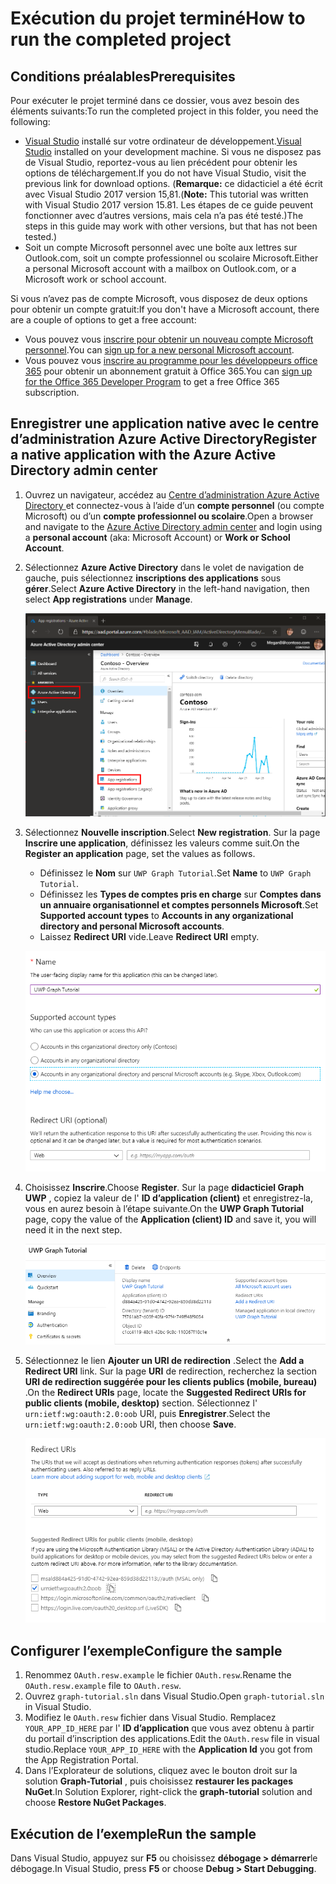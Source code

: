 # <a name="how-to-run-the-completed-project"></a><span data-ttu-id="e84f6-101">Exécution du projet terminé</span><span class="sxs-lookup"><span data-stu-id="e84f6-101">How to run the completed project</span></span>

## <a name="prerequisites"></a><span data-ttu-id="e84f6-102">Conditions préalables</span><span class="sxs-lookup"><span data-stu-id="e84f6-102">Prerequisites</span></span>

<span data-ttu-id="e84f6-103">Pour exécuter le projet terminé dans ce dossier, vous avez besoin des éléments suivants:</span><span class="sxs-lookup"><span data-stu-id="e84f6-103">To run the completed project in this folder, you need the following:</span></span>

- <span data-ttu-id="e84f6-104">[Visual Studio](https://visualstudio.microsoft.com/vs/) installé sur votre ordinateur de développement.</span><span class="sxs-lookup"><span data-stu-id="e84f6-104">[Visual Studio](https://visualstudio.microsoft.com/vs/) installed on your development machine.</span></span> <span data-ttu-id="e84f6-105">Si vous ne disposez pas de Visual Studio, reportez-vous au lien précédent pour obtenir les options de téléchargement.</span><span class="sxs-lookup"><span data-stu-id="e84f6-105">If you do not have Visual Studio, visit the previous link for download options.</span></span> <span data-ttu-id="e84f6-106">(**Remarque:** ce didacticiel a été écrit avec Visual Studio 2017 version 15,81.</span><span class="sxs-lookup"><span data-stu-id="e84f6-106">(**Note:** This tutorial was written with Visual Studio 2017 version 15.81.</span></span> <span data-ttu-id="e84f6-107">Les étapes de ce guide peuvent fonctionner avec d’autres versions, mais cela n’a pas été testé.)</span><span class="sxs-lookup"><span data-stu-id="e84f6-107">The steps in this guide may work with other versions, but that has not been tested.)</span></span>
- <span data-ttu-id="e84f6-108">Soit un compte Microsoft personnel avec une boîte aux lettres sur Outlook.com, soit un compte professionnel ou scolaire Microsoft.</span><span class="sxs-lookup"><span data-stu-id="e84f6-108">Either a personal Microsoft account with a mailbox on Outlook.com, or a Microsoft work or school account.</span></span>

<span data-ttu-id="e84f6-109">Si vous n’avez pas de compte Microsoft, vous disposez de deux options pour obtenir un compte gratuit:</span><span class="sxs-lookup"><span data-stu-id="e84f6-109">If you don't have a Microsoft account, there are a couple of options to get a free account:</span></span>

- <span data-ttu-id="e84f6-110">Vous pouvez vous [inscrire pour obtenir un nouveau compte Microsoft personnel](https://signup.live.com/signup?wa=wsignin1.0&rpsnv=12&ct=1454618383&rver=6.4.6456.0&wp=MBI_SSL_SHARED&wreply=https://mail.live.com/default.aspx&id=64855&cbcxt=mai&bk=1454618383&uiflavor=web&uaid=b213a65b4fdc484382b6622b3ecaa547&mkt=E-US&lc=1033&lic=1).</span><span class="sxs-lookup"><span data-stu-id="e84f6-110">You can [sign up for a new personal Microsoft account](https://signup.live.com/signup?wa=wsignin1.0&rpsnv=12&ct=1454618383&rver=6.4.6456.0&wp=MBI_SSL_SHARED&wreply=https://mail.live.com/default.aspx&id=64855&cbcxt=mai&bk=1454618383&uiflavor=web&uaid=b213a65b4fdc484382b6622b3ecaa547&mkt=E-US&lc=1033&lic=1).</span></span>
- <span data-ttu-id="e84f6-111">Vous pouvez vous [inscrire au programme pour les développeurs office 365](https://developer.microsoft.com/office/dev-program) pour obtenir un abonnement gratuit à Office 365.</span><span class="sxs-lookup"><span data-stu-id="e84f6-111">You can [sign up for the Office 365 Developer Program](https://developer.microsoft.com/office/dev-program) to get a free Office 365 subscription.</span></span>

## <a name="register-a-native-application-with-the-azure-active-directory-admin-center"></a><span data-ttu-id="e84f6-112">Enregistrer une application native avec le centre d’administration Azure Active Directory</span><span class="sxs-lookup"><span data-stu-id="e84f6-112">Register a native application with the Azure Active Directory admin center</span></span>

1. <span data-ttu-id="e84f6-113">Ouvrez un navigateur, accédez au [Centre d’administration Azure Active Directory ](https://aad.portal.azure.com) et connectez-vous à l’aide d’un **compte personnel** (ou compte Microsoft) ou d’un **compte professionnel ou scolaire**.</span><span class="sxs-lookup"><span data-stu-id="e84f6-113">Open a browser and navigate to the [Azure Active Directory admin center](https://aad.portal.azure.com) and login using a **personal account** (aka: Microsoft Account) or **Work or School Account**.</span></span>

1. <span data-ttu-id="e84f6-114">Sélectionnez **Azure Active Directory** dans le volet de navigation de gauche, puis sélectionnez **inscriptions des applications** sous **gérer**.</span><span class="sxs-lookup"><span data-stu-id="e84f6-114">Select **Azure Active Directory** in the left-hand navigation, then select **App registrations** under **Manage**.</span></span>

    ![<span data-ttu-id="e84f6-115">Capture d’écran des inscriptions d’application</span><span class="sxs-lookup"><span data-stu-id="e84f6-115">A screenshot of the App registrations</span></span> ](/tutorial/images/aad-portal-app-registrations.png)

1. <span data-ttu-id="e84f6-116">Sélectionnez **Nouvelle inscription**.</span><span class="sxs-lookup"><span data-stu-id="e84f6-116">Select **New registration**.</span></span> <span data-ttu-id="e84f6-117">Sur la page **Inscrire une application**, définissez les valeurs comme suit.</span><span class="sxs-lookup"><span data-stu-id="e84f6-117">On the **Register an application** page, set the values as follows.</span></span>

    - <span data-ttu-id="e84f6-118">Définissez le **Nom** sur `UWP Graph Tutorial`.</span><span class="sxs-lookup"><span data-stu-id="e84f6-118">Set **Name** to `UWP Graph Tutorial`.</span></span>
    - <span data-ttu-id="e84f6-119">Définissez les **Types de comptes pris en charge** sur **Comptes dans un annuaire organisationnel et comptes personnels Microsoft**.</span><span class="sxs-lookup"><span data-stu-id="e84f6-119">Set **Supported account types** to **Accounts in any organizational directory and personal Microsoft accounts**.</span></span>
    - <span data-ttu-id="e84f6-120">Laissez **Redirect URI** vide.</span><span class="sxs-lookup"><span data-stu-id="e84f6-120">Leave **Redirect URI** empty.</span></span>

    ![Capture d’écran de la page inscrire une application](/tutorial/images/aad-register-an-app.png)

1. <span data-ttu-id="e84f6-122">Choisissez **Inscrire**.</span><span class="sxs-lookup"><span data-stu-id="e84f6-122">Choose **Register**.</span></span> <span data-ttu-id="e84f6-123">Sur la page **didacticiel Graph UWP** , copiez la valeur de l' **ID d’application (client)** et enregistrez-la, vous en aurez besoin à l’étape suivante.</span><span class="sxs-lookup"><span data-stu-id="e84f6-123">On the **UWP Graph Tutorial** page, copy the value of the **Application (client) ID** and save it, you will need it in the next step.</span></span>

    ![Capture d’écran de l’ID d’application de la nouvelle inscription de l’application](/tutorial/images/aad-application-id.png)

1. <span data-ttu-id="e84f6-125">Sélectionnez le lien **Ajouter un URI de redirection** .</span><span class="sxs-lookup"><span data-stu-id="e84f6-125">Select the **Add a Redirect URI** link.</span></span> <span data-ttu-id="e84f6-126">Sur la page **URI** de redirection, recherchez la section **URI de redirection suggérée pour les clients publics (mobile, bureau)** .</span><span class="sxs-lookup"><span data-stu-id="e84f6-126">On the **Redirect URIs** page, locate the **Suggested Redirect URIs for public clients (mobile, desktop)** section.</span></span> <span data-ttu-id="e84f6-127">Sélectionnez l' `urn:ietf:wg:oauth:2.0:oob` URI, puis **Enregistrer**.</span><span class="sxs-lookup"><span data-stu-id="e84f6-127">Select the `urn:ietf:wg:oauth:2.0:oob` URI, then choose **Save**.</span></span>

    ![Capture d’écran de la page des URI de redirection](/tutorial/images/aad-redirect-uris.png)

## <a name="configure-the-sample"></a><span data-ttu-id="e84f6-129">Configurer l’exemple</span><span class="sxs-lookup"><span data-stu-id="e84f6-129">Configure the sample</span></span>

1. <span data-ttu-id="e84f6-130">Renommez `OAuth.resw.example` le fichier `OAuth.resw`.</span><span class="sxs-lookup"><span data-stu-id="e84f6-130">Rename the `OAuth.resw.example` file to `OAuth.resw`.</span></span>
1. <span data-ttu-id="e84f6-131">Ouvrez `graph-tutorial.sln` dans Visual Studio.</span><span class="sxs-lookup"><span data-stu-id="e84f6-131">Open `graph-tutorial.sln` in Visual Studio.</span></span>
1. <span data-ttu-id="e84f6-132">Modifiez le `OAuth.resw` fichier dans Visual Studio. Remplacez `YOUR_APP_ID_HERE` par l' **ID d’application** que vous avez obtenu à partir du portail d’inscription des applications.</span><span class="sxs-lookup"><span data-stu-id="e84f6-132">Edit the `OAuth.resw` file in visual studio.Replace `YOUR_APP_ID_HERE` with the **Application Id** you got from the App Registration Portal.</span></span>
1. <span data-ttu-id="e84f6-133">Dans l’Explorateur de solutions, cliquez avec le bouton droit sur la solution **Graph-Tutorial** , puis choisissez **restaurer les packages NuGet**.</span><span class="sxs-lookup"><span data-stu-id="e84f6-133">In Solution Explorer, right-click the **graph-tutorial** solution and choose **Restore NuGet Packages**.</span></span>

## <a name="run-the-sample"></a><span data-ttu-id="e84f6-134">Exécution de l’exemple</span><span class="sxs-lookup"><span data-stu-id="e84f6-134">Run the sample</span></span>

<span data-ttu-id="e84f6-135">Dans Visual Studio, appuyez sur **F5** ou choisissez **débogage > démarrer**le débogage.</span><span class="sxs-lookup"><span data-stu-id="e84f6-135">In Visual Studio, press **F5** or choose **Debug > Start Debugging**.</span></span>